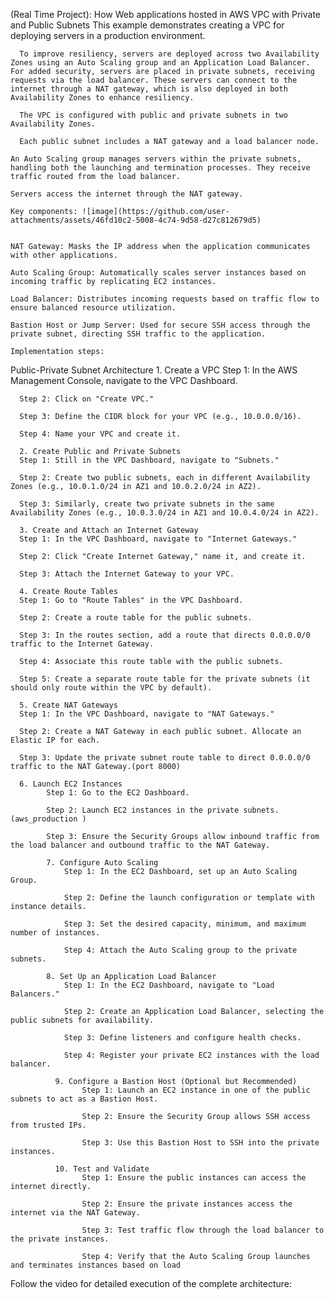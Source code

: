 (Real Time Project): How Web applications hosted in AWS VPC with Private and Public Subnets
This example demonstrates creating a VPC for deploying servers in a production environment.

      To improve resiliency, servers are deployed across two Availability Zones using an Auto Scaling group and an Application Load Balancer. For added security, servers are placed in private subnets, receiving requests via the load balancer. These servers can connect to the internet through a NAT gateway, which is also deployed in both Availability Zones to enhance resiliency.

      The VPC is configured with public and private subnets in two Availability Zones.

      Each public subnet includes a NAT gateway and a load balancer node.

    An Auto Scaling group manages servers within the private subnets, handling both the launching and termination processes. They receive traffic routed from the load balancer.

    Servers access the internet through the NAT gateway.

    Key components: ![image](https://github.com/user-attachments/assets/46fd10c2-5008-4c74-9d58-d27c812679d5)


    NAT Gateway: Masks the IP address when the application communicates with other applications.
    
    Auto Scaling Group: Automatically scales server instances based on incoming traffic by replicating EC2 instances.
    
    Load Balancer: Distributes incoming requests based on traffic flow to ensure balanced resource utilization.
    
    Bastion Host or Jump Server: Used for secure SSH access through the private subnet, directing SSH traffic to the application.
    
    Implementation steps:
    



Public-Private Subnet Architecture
      1. Create a VPC
      Step 1: In the AWS Management Console, navigate to the VPC Dashboard.
      
      Step 2: Click on "Create VPC."
      
      Step 3: Define the CIDR block for your VPC (e.g., 10.0.0.0/16).
      
      Step 4: Name your VPC and create it.
      
      2. Create Public and Private Subnets
      Step 1: Still in the VPC Dashboard, navigate to "Subnets."

      Step 2: Create two public subnets, each in different Availability Zones (e.g., 10.0.1.0/24 in AZ1 and 10.0.2.0/24 in AZ2).
      
      Step 3: Similarly, create two private subnets in the same Availability Zones (e.g., 10.0.3.0/24 in AZ1 and 10.0.4.0/24 in AZ2).
      
      3. Create and Attach an Internet Gateway
      Step 1: In the VPC Dashboard, navigate to "Internet Gateways."
      
      Step 2: Click "Create Internet Gateway," name it, and create it.
      
      Step 3: Attach the Internet Gateway to your VPC.
      
      4. Create Route Tables
      Step 1: Go to "Route Tables" in the VPC Dashboard.

      Step 2: Create a route table for the public subnets.
      
      Step 3: In the routes section, add a route that directs 0.0.0.0/0 traffic to the Internet Gateway.
      
      Step 4: Associate this route table with the public subnets.
      
      Step 5: Create a separate route table for the private subnets (it should only route within the VPC by default).
      
      5. Create NAT Gateways
      Step 1: In the VPC Dashboard, navigate to "NAT Gateways."
      
      Step 2: Create a NAT Gateway in each public subnet. Allocate an Elastic IP for each.
      
      Step 3: Update the private subnet route table to direct 0.0.0.0/0 traffic to the NAT Gateway.(port 8000)
      
      6. Launch EC2 Instances
            Step 1: Go to the EC2 Dashboard.
            
            Step 2: Launch EC2 instances in the private subnets. (aws_production )
            
            Step 3: Ensure the Security Groups allow inbound traffic from the load balancer and outbound traffic to the NAT Gateway.
            
            7. Configure Auto Scaling
                Step 1: In the EC2 Dashboard, set up an Auto Scaling Group.
                
                Step 2: Define the launch configuration or template with instance details.
                
                Step 3: Set the desired capacity, minimum, and maximum number of instances.
                
                Step 4: Attach the Auto Scaling group to the private subnets.

            8. Set Up an Application Load Balancer
                Step 1: In the EC2 Dashboard, navigate to "Load Balancers."
                
                Step 2: Create an Application Load Balancer, selecting the public subnets for availability.
                
                Step 3: Define listeners and configure health checks.
                
                Step 4: Register your private EC2 instances with the load balancer.

              9. Configure a Bastion Host (Optional but Recommended)
                    Step 1: Launch an EC2 instance in one of the public subnets to act as a Bastion Host.
                    
                    Step 2: Ensure the Security Group allows SSH access from trusted IPs.
                    
                    Step 3: Use this Bastion Host to SSH into the private instances.
              
              10. Test and Validate
                    Step 1: Ensure the public instances can access the internet directly.
      
                    Step 2: Ensure the private instances access the internet via the NAT Gateway.
                    
                    Step 3: Test traffic flow through the load balancer to the private instances.
                    
                    Step 4: Verify that the Auto Scaling Group launches and terminates instances based on load

Follow the video for detailed execution of the complete architecture:
